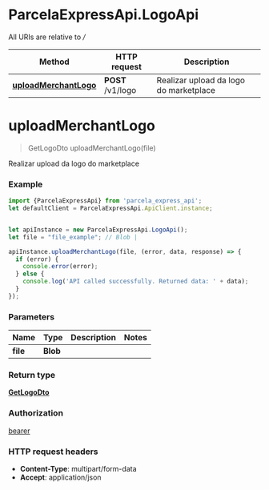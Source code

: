 # ParcelaExpressApi.LogoApi

All URIs are relative to */*

Method | HTTP request | Description
------------- | ------------- | -------------
[**uploadMerchantLogo**](LogoApi.md#uploadMerchantLogo) | **POST** /v1/logo | Realizar upload da logo do marketplace

<a name="uploadMerchantLogo"></a>
# **uploadMerchantLogo**
> GetLogoDto uploadMerchantLogo(file)

Realizar upload da logo do marketplace

### Example
```javascript
import {ParcelaExpressApi} from 'parcela_express_api';
let defaultClient = ParcelaExpressApi.ApiClient.instance;


let apiInstance = new ParcelaExpressApi.LogoApi();
let file = "file_example"; // Blob | 

apiInstance.uploadMerchantLogo(file, (error, data, response) => {
  if (error) {
    console.error(error);
  } else {
    console.log('API called successfully. Returned data: ' + data);
  }
});
```

### Parameters

Name | Type | Description  | Notes
------------- | ------------- | ------------- | -------------
 **file** | **Blob**|  | 

### Return type

[**GetLogoDto**](GetLogoDto.md)

### Authorization

[bearer](../README.md#bearer)

### HTTP request headers

 - **Content-Type**: multipart/form-data
 - **Accept**: application/json

